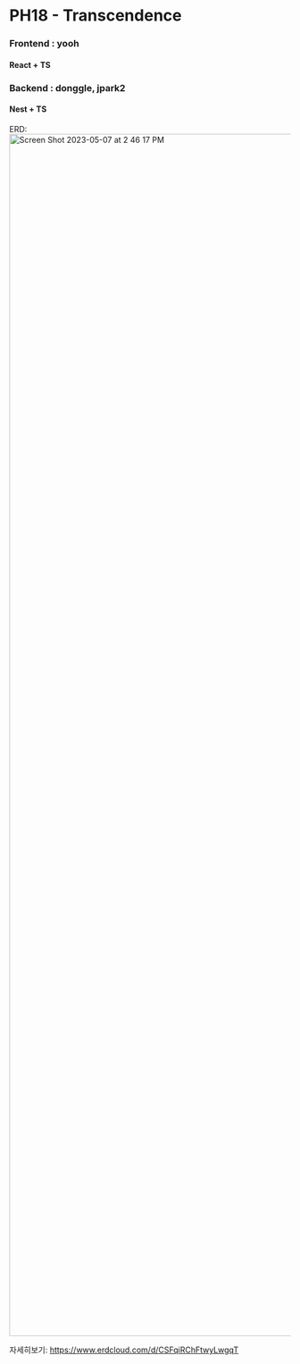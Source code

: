 # PH18 - Transcendence

### Frontend : yooh

#### React + TS

### Backend : donggle, jpark2

#### Nest + TS

ERD:
<img width="2152" alt="Screen Shot 2023-05-07 at 2 46 17 PM" src="https://user-images.githubusercontent.com/82518170/236660015-f1c89857-2c8b-4765-9505-bdf30c4102f4.png">

자세히보기: https://www.erdcloud.com/d/CSFqiRChFtwyLwgqT
